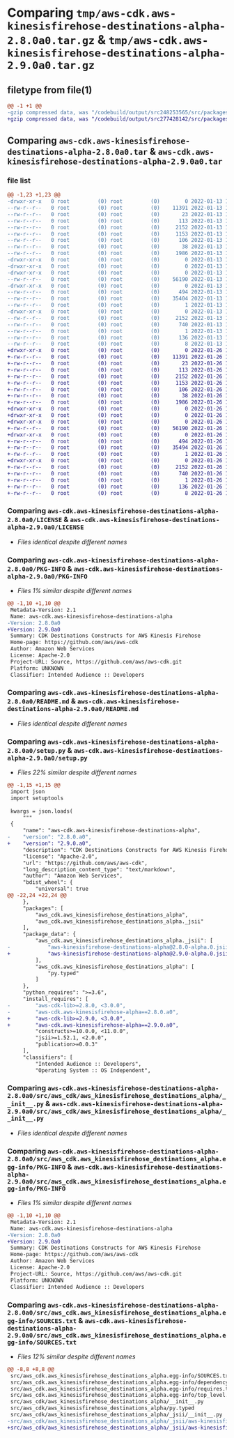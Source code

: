 # Comparing `tmp/aws-cdk.aws-kinesisfirehose-destinations-alpha-2.8.0a0.tar.gz` & `tmp/aws-cdk.aws-kinesisfirehose-destinations-alpha-2.9.0a0.tar.gz`

## filetype from file(1)

```diff
@@ -1 +1 @@
-gzip compressed data, was "/codebuild/output/src248253565/src/packages/individual-packages/aws-kinesisfirehose-destinations/dist/python/aws-cdk.aws-kinesi", last modified: Thu Jan 13 18:06:00 2022, max compression
+gzip compressed data, was "/codebuild/output/src277428142/src/packages/individual-packages/aws-kinesisfirehose-destinations/dist/python/aws-cdk.aws-kinesi", last modified: Wed Jan 26 11:22:14 2022, max compression
```

## Comparing `aws-cdk.aws-kinesisfirehose-destinations-alpha-2.8.0a0.tar` & `aws-cdk.aws-kinesisfirehose-destinations-alpha-2.9.0a0.tar`

### file list

```diff
@@ -1,23 +1,23 @@
-drwxr-xr-x   0 root         (0) root         (0)        0 2022-01-13 18:06:00.000000 aws-cdk.aws-kinesisfirehose-destinations-alpha-2.8.0a0/
--rw-r--r--   0 root         (0) root         (0)    11391 2022-01-13 18:05:57.000000 aws-cdk.aws-kinesisfirehose-destinations-alpha-2.8.0a0/LICENSE
--rw-r--r--   0 root         (0) root         (0)       23 2022-01-13 18:05:57.000000 aws-cdk.aws-kinesisfirehose-destinations-alpha-2.8.0a0/MANIFEST.in
--rw-r--r--   0 root         (0) root         (0)      113 2022-01-13 18:05:57.000000 aws-cdk.aws-kinesisfirehose-destinations-alpha-2.8.0a0/NOTICE
--rw-r--r--   0 root         (0) root         (0)     2152 2022-01-13 18:06:00.000000 aws-cdk.aws-kinesisfirehose-destinations-alpha-2.8.0a0/PKG-INFO
--rw-r--r--   0 root         (0) root         (0)     1153 2022-01-13 18:05:57.000000 aws-cdk.aws-kinesisfirehose-destinations-alpha-2.8.0a0/README.md
--rw-r--r--   0 root         (0) root         (0)      106 2022-01-13 18:05:57.000000 aws-cdk.aws-kinesisfirehose-destinations-alpha-2.8.0a0/pyproject.toml
--rw-r--r--   0 root         (0) root         (0)       38 2022-01-13 18:06:00.000000 aws-cdk.aws-kinesisfirehose-destinations-alpha-2.8.0a0/setup.cfg
--rw-r--r--   0 root         (0) root         (0)     1986 2022-01-13 18:05:57.000000 aws-cdk.aws-kinesisfirehose-destinations-alpha-2.8.0a0/setup.py
-drwxr-xr-x   0 root         (0) root         (0)        0 2022-01-13 18:06:00.000000 aws-cdk.aws-kinesisfirehose-destinations-alpha-2.8.0a0/src/
-drwxr-xr-x   0 root         (0) root         (0)        0 2022-01-13 18:06:00.000000 aws-cdk.aws-kinesisfirehose-destinations-alpha-2.8.0a0/src/aws_cdk/
-drwxr-xr-x   0 root         (0) root         (0)        0 2022-01-13 18:06:00.000000 aws-cdk.aws-kinesisfirehose-destinations-alpha-2.8.0a0/src/aws_cdk/aws_kinesisfirehose_destinations_alpha/
--rw-r--r--   0 root         (0) root         (0)    56190 2022-01-13 18:05:57.000000 aws-cdk.aws-kinesisfirehose-destinations-alpha-2.8.0a0/src/aws_cdk/aws_kinesisfirehose_destinations_alpha/__init__.py
-drwxr-xr-x   0 root         (0) root         (0)        0 2022-01-13 18:06:00.000000 aws-cdk.aws-kinesisfirehose-destinations-alpha-2.8.0a0/src/aws_cdk/aws_kinesisfirehose_destinations_alpha/_jsii/
--rw-r--r--   0 root         (0) root         (0)      494 2022-01-13 18:05:57.000000 aws-cdk.aws-kinesisfirehose-destinations-alpha-2.8.0a0/src/aws_cdk/aws_kinesisfirehose_destinations_alpha/_jsii/__init__.py
--rw-r--r--   0 root         (0) root         (0)    35404 2022-01-13 18:05:57.000000 aws-cdk.aws-kinesisfirehose-destinations-alpha-2.8.0a0/src/aws_cdk/aws_kinesisfirehose_destinations_alpha/_jsii/aws-kinesisfirehose-destinations-alpha@2.8.0-alpha.0.jsii.tgz
--rw-r--r--   0 root         (0) root         (0)        1 2022-01-13 18:05:57.000000 aws-cdk.aws-kinesisfirehose-destinations-alpha-2.8.0a0/src/aws_cdk/aws_kinesisfirehose_destinations_alpha/py.typed
-drwxr-xr-x   0 root         (0) root         (0)        0 2022-01-13 18:06:00.000000 aws-cdk.aws-kinesisfirehose-destinations-alpha-2.8.0a0/src/aws_cdk.aws_kinesisfirehose_destinations_alpha.egg-info/
--rw-r--r--   0 root         (0) root         (0)     2152 2022-01-13 18:06:00.000000 aws-cdk.aws-kinesisfirehose-destinations-alpha-2.8.0a0/src/aws_cdk.aws_kinesisfirehose_destinations_alpha.egg-info/PKG-INFO
--rw-r--r--   0 root         (0) root         (0)      740 2022-01-13 18:06:00.000000 aws-cdk.aws-kinesisfirehose-destinations-alpha-2.8.0a0/src/aws_cdk.aws_kinesisfirehose_destinations_alpha.egg-info/SOURCES.txt
--rw-r--r--   0 root         (0) root         (0)        1 2022-01-13 18:06:00.000000 aws-cdk.aws-kinesisfirehose-destinations-alpha-2.8.0a0/src/aws_cdk.aws_kinesisfirehose_destinations_alpha.egg-info/dependency_links.txt
--rw-r--r--   0 root         (0) root         (0)      136 2022-01-13 18:06:00.000000 aws-cdk.aws-kinesisfirehose-destinations-alpha-2.8.0a0/src/aws_cdk.aws_kinesisfirehose_destinations_alpha.egg-info/requires.txt
--rw-r--r--   0 root         (0) root         (0)        8 2022-01-13 18:06:00.000000 aws-cdk.aws-kinesisfirehose-destinations-alpha-2.8.0a0/src/aws_cdk.aws_kinesisfirehose_destinations_alpha.egg-info/top_level.txt
+drwxr-xr-x   0 root         (0) root         (0)        0 2022-01-26 11:22:14.000000 aws-cdk.aws-kinesisfirehose-destinations-alpha-2.9.0a0/
+-rw-r--r--   0 root         (0) root         (0)    11391 2022-01-26 11:22:11.000000 aws-cdk.aws-kinesisfirehose-destinations-alpha-2.9.0a0/LICENSE
+-rw-r--r--   0 root         (0) root         (0)       23 2022-01-26 11:22:11.000000 aws-cdk.aws-kinesisfirehose-destinations-alpha-2.9.0a0/MANIFEST.in
+-rw-r--r--   0 root         (0) root         (0)      113 2022-01-26 11:22:11.000000 aws-cdk.aws-kinesisfirehose-destinations-alpha-2.9.0a0/NOTICE
+-rw-r--r--   0 root         (0) root         (0)     2152 2022-01-26 11:22:14.000000 aws-cdk.aws-kinesisfirehose-destinations-alpha-2.9.0a0/PKG-INFO
+-rw-r--r--   0 root         (0) root         (0)     1153 2022-01-26 11:22:11.000000 aws-cdk.aws-kinesisfirehose-destinations-alpha-2.9.0a0/README.md
+-rw-r--r--   0 root         (0) root         (0)      106 2022-01-26 11:22:11.000000 aws-cdk.aws-kinesisfirehose-destinations-alpha-2.9.0a0/pyproject.toml
+-rw-r--r--   0 root         (0) root         (0)       38 2022-01-26 11:22:14.000000 aws-cdk.aws-kinesisfirehose-destinations-alpha-2.9.0a0/setup.cfg
+-rw-r--r--   0 root         (0) root         (0)     1986 2022-01-26 11:22:11.000000 aws-cdk.aws-kinesisfirehose-destinations-alpha-2.9.0a0/setup.py
+drwxr-xr-x   0 root         (0) root         (0)        0 2022-01-26 11:22:14.000000 aws-cdk.aws-kinesisfirehose-destinations-alpha-2.9.0a0/src/
+drwxr-xr-x   0 root         (0) root         (0)        0 2022-01-26 11:22:14.000000 aws-cdk.aws-kinesisfirehose-destinations-alpha-2.9.0a0/src/aws_cdk/
+drwxr-xr-x   0 root         (0) root         (0)        0 2022-01-26 11:22:14.000000 aws-cdk.aws-kinesisfirehose-destinations-alpha-2.9.0a0/src/aws_cdk/aws_kinesisfirehose_destinations_alpha/
+-rw-r--r--   0 root         (0) root         (0)    56190 2022-01-26 11:22:11.000000 aws-cdk.aws-kinesisfirehose-destinations-alpha-2.9.0a0/src/aws_cdk/aws_kinesisfirehose_destinations_alpha/__init__.py
+drwxr-xr-x   0 root         (0) root         (0)        0 2022-01-26 11:22:14.000000 aws-cdk.aws-kinesisfirehose-destinations-alpha-2.9.0a0/src/aws_cdk/aws_kinesisfirehose_destinations_alpha/_jsii/
+-rw-r--r--   0 root         (0) root         (0)      494 2022-01-26 11:22:11.000000 aws-cdk.aws-kinesisfirehose-destinations-alpha-2.9.0a0/src/aws_cdk/aws_kinesisfirehose_destinations_alpha/_jsii/__init__.py
+-rw-r--r--   0 root         (0) root         (0)    35494 2022-01-26 11:22:11.000000 aws-cdk.aws-kinesisfirehose-destinations-alpha-2.9.0a0/src/aws_cdk/aws_kinesisfirehose_destinations_alpha/_jsii/aws-kinesisfirehose-destinations-alpha@2.9.0-alpha.0.jsii.tgz
+-rw-r--r--   0 root         (0) root         (0)        1 2022-01-26 11:22:11.000000 aws-cdk.aws-kinesisfirehose-destinations-alpha-2.9.0a0/src/aws_cdk/aws_kinesisfirehose_destinations_alpha/py.typed
+drwxr-xr-x   0 root         (0) root         (0)        0 2022-01-26 11:22:14.000000 aws-cdk.aws-kinesisfirehose-destinations-alpha-2.9.0a0/src/aws_cdk.aws_kinesisfirehose_destinations_alpha.egg-info/
+-rw-r--r--   0 root         (0) root         (0)     2152 2022-01-26 11:22:14.000000 aws-cdk.aws-kinesisfirehose-destinations-alpha-2.9.0a0/src/aws_cdk.aws_kinesisfirehose_destinations_alpha.egg-info/PKG-INFO
+-rw-r--r--   0 root         (0) root         (0)      740 2022-01-26 11:22:14.000000 aws-cdk.aws-kinesisfirehose-destinations-alpha-2.9.0a0/src/aws_cdk.aws_kinesisfirehose_destinations_alpha.egg-info/SOURCES.txt
+-rw-r--r--   0 root         (0) root         (0)        1 2022-01-26 11:22:14.000000 aws-cdk.aws-kinesisfirehose-destinations-alpha-2.9.0a0/src/aws_cdk.aws_kinesisfirehose_destinations_alpha.egg-info/dependency_links.txt
+-rw-r--r--   0 root         (0) root         (0)      136 2022-01-26 11:22:14.000000 aws-cdk.aws-kinesisfirehose-destinations-alpha-2.9.0a0/src/aws_cdk.aws_kinesisfirehose_destinations_alpha.egg-info/requires.txt
+-rw-r--r--   0 root         (0) root         (0)        8 2022-01-26 11:22:14.000000 aws-cdk.aws-kinesisfirehose-destinations-alpha-2.9.0a0/src/aws_cdk.aws_kinesisfirehose_destinations_alpha.egg-info/top_level.txt
```

### Comparing `aws-cdk.aws-kinesisfirehose-destinations-alpha-2.8.0a0/LICENSE` & `aws-cdk.aws-kinesisfirehose-destinations-alpha-2.9.0a0/LICENSE`

 * *Files identical despite different names*

### Comparing `aws-cdk.aws-kinesisfirehose-destinations-alpha-2.8.0a0/PKG-INFO` & `aws-cdk.aws-kinesisfirehose-destinations-alpha-2.9.0a0/PKG-INFO`

 * *Files 1% similar despite different names*

```diff
@@ -1,10 +1,10 @@
 Metadata-Version: 2.1
 Name: aws-cdk.aws-kinesisfirehose-destinations-alpha
-Version: 2.8.0a0
+Version: 2.9.0a0
 Summary: CDK Destinations Constructs for AWS Kinesis Firehose
 Home-page: https://github.com/aws/aws-cdk
 Author: Amazon Web Services
 License: Apache-2.0
 Project-URL: Source, https://github.com/aws/aws-cdk.git
 Platform: UNKNOWN
 Classifier: Intended Audience :: Developers
```

### Comparing `aws-cdk.aws-kinesisfirehose-destinations-alpha-2.8.0a0/README.md` & `aws-cdk.aws-kinesisfirehose-destinations-alpha-2.9.0a0/README.md`

 * *Files identical despite different names*

### Comparing `aws-cdk.aws-kinesisfirehose-destinations-alpha-2.8.0a0/setup.py` & `aws-cdk.aws-kinesisfirehose-destinations-alpha-2.9.0a0/setup.py`

 * *Files 22% similar despite different names*

```diff
@@ -1,15 +1,15 @@
 import json
 import setuptools
 
 kwargs = json.loads(
     """
 {
     "name": "aws-cdk.aws-kinesisfirehose-destinations-alpha",
-    "version": "2.8.0.a0",
+    "version": "2.9.0.a0",
     "description": "CDK Destinations Constructs for AWS Kinesis Firehose",
     "license": "Apache-2.0",
     "url": "https://github.com/aws/aws-cdk",
     "long_description_content_type": "text/markdown",
     "author": "Amazon Web Services",
     "bdist_wheel": {
         "universal": true
@@ -22,24 +22,24 @@
     },
     "packages": [
         "aws_cdk.aws_kinesisfirehose_destinations_alpha",
         "aws_cdk.aws_kinesisfirehose_destinations_alpha._jsii"
     ],
     "package_data": {
         "aws_cdk.aws_kinesisfirehose_destinations_alpha._jsii": [
-            "aws-kinesisfirehose-destinations-alpha@2.8.0-alpha.0.jsii.tgz"
+            "aws-kinesisfirehose-destinations-alpha@2.9.0-alpha.0.jsii.tgz"
         ],
         "aws_cdk.aws_kinesisfirehose_destinations_alpha": [
             "py.typed"
         ]
     },
     "python_requires": ">=3.6",
     "install_requires": [
-        "aws-cdk-lib>=2.8.0, <3.0.0",
-        "aws-cdk.aws-kinesisfirehose-alpha==2.8.0.a0",
+        "aws-cdk-lib>=2.9.0, <3.0.0",
+        "aws-cdk.aws-kinesisfirehose-alpha==2.9.0.a0",
         "constructs>=10.0.0, <11.0.0",
         "jsii>=1.52.1, <2.0.0",
         "publication>=0.0.3"
     ],
     "classifiers": [
         "Intended Audience :: Developers",
         "Operating System :: OS Independent",
```

### Comparing `aws-cdk.aws-kinesisfirehose-destinations-alpha-2.8.0a0/src/aws_cdk/aws_kinesisfirehose_destinations_alpha/__init__.py` & `aws-cdk.aws-kinesisfirehose-destinations-alpha-2.9.0a0/src/aws_cdk/aws_kinesisfirehose_destinations_alpha/__init__.py`

 * *Files identical despite different names*

### Comparing `aws-cdk.aws-kinesisfirehose-destinations-alpha-2.8.0a0/src/aws_cdk.aws_kinesisfirehose_destinations_alpha.egg-info/PKG-INFO` & `aws-cdk.aws-kinesisfirehose-destinations-alpha-2.9.0a0/src/aws_cdk.aws_kinesisfirehose_destinations_alpha.egg-info/PKG-INFO`

 * *Files 1% similar despite different names*

```diff
@@ -1,10 +1,10 @@
 Metadata-Version: 2.1
 Name: aws-cdk.aws-kinesisfirehose-destinations-alpha
-Version: 2.8.0a0
+Version: 2.9.0a0
 Summary: CDK Destinations Constructs for AWS Kinesis Firehose
 Home-page: https://github.com/aws/aws-cdk
 Author: Amazon Web Services
 License: Apache-2.0
 Project-URL: Source, https://github.com/aws/aws-cdk.git
 Platform: UNKNOWN
 Classifier: Intended Audience :: Developers
```

### Comparing `aws-cdk.aws-kinesisfirehose-destinations-alpha-2.8.0a0/src/aws_cdk.aws_kinesisfirehose_destinations_alpha.egg-info/SOURCES.txt` & `aws-cdk.aws-kinesisfirehose-destinations-alpha-2.9.0a0/src/aws_cdk.aws_kinesisfirehose_destinations_alpha.egg-info/SOURCES.txt`

 * *Files 12% similar despite different names*

```diff
@@ -8,8 +8,8 @@
 src/aws_cdk.aws_kinesisfirehose_destinations_alpha.egg-info/SOURCES.txt
 src/aws_cdk.aws_kinesisfirehose_destinations_alpha.egg-info/dependency_links.txt
 src/aws_cdk.aws_kinesisfirehose_destinations_alpha.egg-info/requires.txt
 src/aws_cdk.aws_kinesisfirehose_destinations_alpha.egg-info/top_level.txt
 src/aws_cdk/aws_kinesisfirehose_destinations_alpha/__init__.py
 src/aws_cdk/aws_kinesisfirehose_destinations_alpha/py.typed
 src/aws_cdk/aws_kinesisfirehose_destinations_alpha/_jsii/__init__.py
-src/aws_cdk/aws_kinesisfirehose_destinations_alpha/_jsii/aws-kinesisfirehose-destinations-alpha@2.8.0-alpha.0.jsii.tgz
+src/aws_cdk/aws_kinesisfirehose_destinations_alpha/_jsii/aws-kinesisfirehose-destinations-alpha@2.9.0-alpha.0.jsii.tgz
```

